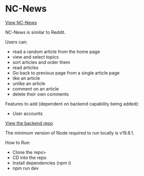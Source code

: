 # NC-News

[View NC-News](https://euphonious-scone-36cbae.netlify.app/)

NC-News is similar to Reddit.

Users can:
<ul>
  <li>read a random article from the home page</li>
  <li>view and select topics</li>
  <li>sort articles and order them</li>
  <li>read articles</li>
  <li>Go back to previous page from a single article page</li>
  <li>like an article</li>
  <li>unlike an article</li>
  <li>comment on an article</li>
  <li>delete their own comments</li>
</ul>

Features to add (dependent on backend capability being added):
<ul>
  <li>User accounts</li>
</ul>

[View the backend repo](https://github.com/charlieBdev/nc_news)

The minimum version of Node required to run locally is v19.8.1.

How to Run:

<ul>
  <li>Clone the repo></li>
  <li>CD into the repo</li>
  <li>Install dependencies (npm i)</li>
  <li>npm run dev</li>
</ul>

